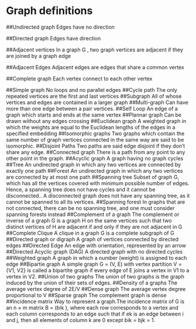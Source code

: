 # Graph definitions

##Undirected graph
Edges have no direction

##Directed graph
Edges have direction

##Adjacent vertices
In a graph G , two graph vertices are adjacent if they are joined by a graph edge

##Adjacent Edges
Adjacent edges are edges that share a common vertex

##Complete graph
Each vertex connect to each other vertex

##Simple graph
No loops and no parallel edges
##Cycle path
The only repeated vertices are the first and last vertices
##Subgraph
All of whose vertices and edges are contained in a larger graph
##Multi-graph
Can have more than one edge between a pair vertices.
##Self Loop
An edge of a graph which starts and ends at the same vertex
##Plannar graph
Can be drawn without any edges crossing
##Euclidean graph
A weighted graph in which the weights are equal to the Euclidean lengths of the edges in a specified embedding
##Isomorphic graphs
Two graphs which contain the same number of graph vertices connected in the same way are said to be isomorphic.
##Disjoint Paths
Two paths are said edge disjoint if they don’t share any edge.
##Connected graph
There is a path from any point to any other point in the graph.
##Acyclic graph
A graph having no graph cycles
##Tree
An undirected graph in which any two vertices are connected by exactly one path
##Forest
An undirected graph in which any two vertices are connected by at most one path
##Spanning tree
Subset of graph G, which has all the vertices covered with minimum possible number of edges. Hence, a spanning tree does not have cycles and it cannot be disconnected.. A disconnected graph does not have any spanning tree, as it cannot be spanned to all its vertices.
##Spanning forest
In graphs that are not connected, there can be no spanning tree, and one must consider spanning forests instead
##Complement of a graph
The complement or inverse of a graph G is a graph H on the same vertices such that two distinct vertices of H are adjacent if and only if they are not adjacent in G
##Complete Clique
A clique in a graph G is a complete subgraph of G
##Directed graph or digraph
A graph of vertices connected by directed edges
##Directed Edge
An  edge with orientation, represented by an arrow
##Directed Acyclic graph (DAG)
A directed graph with no directed cycles
##Weighted graph
A graph in which a number (weight) is assigned to each edge
##Bipartie graph
A simple graph G = (V, E) with vertex partition V = {V1, V2} is called a bipartite graph if every edge of E joins a vertex in V1 to a vertex in V2.
##Union of two graphs
The union of two graphs is the graph induced by the union of their sets of edges.
##Density of a graphs
The average vertex degree of 2E/V
##Dense graph
The average vertex degree proportional to V
##Sparse graph
The complement graph is dense
##Incidence matrix
Way to represent a graph.The incidence matrix of G is an n × m matrix B = (bik ), where each row corresponds to a vertex and each column corresponds to an edge such that if ek is an edge between i and j, then all elements of column k are 0 except bik = bjk = 1.

